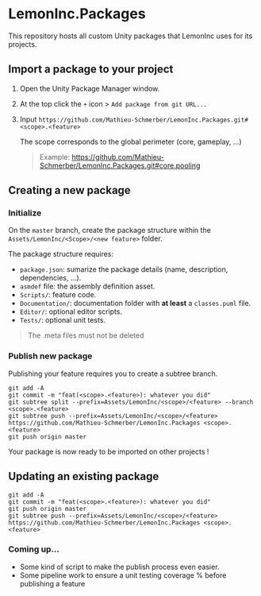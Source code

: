 # LemonInc.Packages

This repository hosts all custom Unity packages that LemonInc uses for its projects.

## Import a package to your project

1. Open the Unity Package Manager window.
1. At the top click the `+` icon > `Add package from git URL...`
1. Input `https://github.com/Mathieu-Schmerber/LemonInc.Packages.git#<scope>.<feature>`

    The scope corresponds to the global perimeter (core, gameplay, ...)
    > Example: https://github.com/Mathieu-Schmerber/LemonInc.Packages.git#core.pooling

## Creating a new package

### Initialize

On the `master` branch, create the package structure within the `Assets/LemonInc/<Scope>/<new feature>` folder.

The package structure requires:
- `package.json`: sumarize the package details (name, description, dependencies, ...).
- `asmdef` file: the assembly definition asset.
- `Scripts/`: feature code.
- `Documentation/`: documentation folder with **at least** a `classes.puml` file.
- `Editor/`: optional editor scripts.
- `Tests/`: optional unit tests.

> The .meta files must not be deleted

### Publish new package

Publishing your feature requires you to create a subtree branch.
``` shell
git add -A
git commit -m "feat(<scope>.<feature>): whatever you did"
git subtree split --prefix=Assets/LemonInc/<scope>/<feature> --branch <scope>.<feature>
git subtree push --prefix=Assets/LemonInc/<scope>/<feature> https://github.com/Mathieu-Schmerber/LemonInc.Packages <scope>.<feature>
git push origin master
```
Your package is now ready to be imported on other projects !

## Updating an existing package

``` shell
git add -A
git commit -m "feat(<scope>.<feature>): whatever you did"
git push origin master
git subtree push --prefix=Assets/LemonInc/<scope>/<feature> https://github.com/Mathieu-Schmerber/LemonInc.Packages <scope>.<feature>
```

### Coming up...

- Some kind of script to make the publish process even easier.
- Some pipeline work to ensure a unit testing coverage % before publishing a feature
